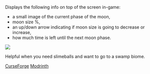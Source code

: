 Displays the following info on top of the screen in-game:
- a small image of the current phase of the moon,
- moon size %,
- an up/down arrow indicating if moon size is going to decrease or increase,
- how much time is left until the next moon phase.

![](https://i.imgur.com/OCpjSIH.png)

Helpful when you need slimeballs and want to go to a swamp biome.

[CurseForge](https://www.curseforge.com/minecraft/mc-mods/moon-phase-info)
[Modrinth](https://modrinth.com/mod/Hg2sakZf)